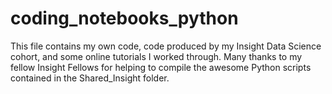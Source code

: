 # coding_notebooks_python
This file contains my own code, code produced by my Insight Data Science cohort, and some online tutorials I worked through.
Many thanks to my fellow Insight Fellows for helping to compile the awesome Python scripts contained in the Shared_Insight folder.